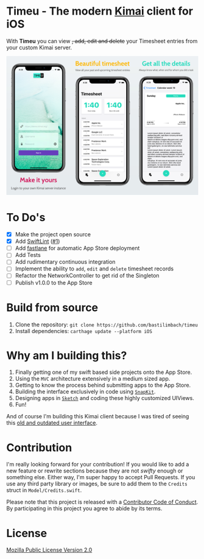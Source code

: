 # Timeu - The modern [Kimai](https://www.kimai.org/) client for iOS
With **Timeu** you can view ~~, add, edit and delete~~ your Timesheet entries from your custom Kimai server.

![Screenshot](.github/screenshot.png)

# To Do's
- [x] Make the project open source
- [x] Add [SwiftLint](https://github.com/realm/SwiftLint) ([#1](https://github.com/bastilimbach/timeu/pull/1))
- [ ] Add [fastlane](https://github.com/fastlane/fastlane) for automatic App Store deployment
- [ ] Add Tests
- [ ] Add rudimentary continuous integration
- [ ] Implement the ability to `add`, `edit` and `delete` timesheet records
- [ ] Refactor the NetworkController to get rid of the Singleton
- [ ] Publish v1.0.0 to the App Store

# Build from source
1. Clone the repository: `git clone https://github.com/bastilimbach/timeu`
2. Install dependencies: `carthage update --platform iOS`

# Why am I building this?
1. Finally getting one of my swift based side projects onto the App Store.
2. Using the `MVC` architecture extensively in a medium sized app.
3. Getting to know the process behind submitting apps to the App Store.
4. Building the interface exclusively in code using [`SnapKit`](https://github.com/SnapKit/SnapKit).
5. Designing apps in [`Sketch`](https://www.sketchapp.com/) and coding these highly customized UIViews.
6. Fun!

And of course I'm building this Kimai client because I was tired of seeing this [old and outdated user interface](https://www.kimai.org/).

# Contribution
I'm really looking forward for your contribution! If you would like to add a new feature or rewrite sections because they are not *swifty* enough or something else. Either way, I'm super happy to accept Pull Requests. If you use any third party library or images, be sure to add them to the `Credits` struct in `Model/Credits.swift`.

Please note that this project is released with a [Contributor Code of Conduct](https://github.com/bastilimbach/timeu/blob/master/.github/CODE_OF_CONDUCT.md). By participating in this project you agree to abide by its terms.

# License
[Mozilla Public License Version 2.0](https://github.com/bastilimbach/timeu/blob/master/LICENSE)
